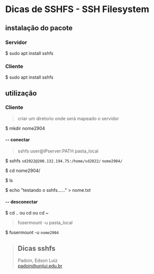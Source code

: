 # Dicas de SSHFS - SSH Filesystem






## instalação do pacote

### Servidor

$ sudo apt install sshfs


### Cliente
 
$ sudo apt install sshfs






## utilização 

### Cliente


> criar um diretorio onde será mapeado o servidor
 
$ mkdir nome2904


#### -- conectar

> sshfs	user@IPserver:PATH	   		 pasta_local	  

$ sshfs `sd2022@200.132.194.75:/home/sd2022/`   `nome2904/`
 
$ cd nome2904/

$ ls

$ echo "testando o sshfs......" > nome.txt





#### -- desconectar

$ cd .. ou cd ou cd ~

> fusermount -u pasta_local   

$ fusermount -u `nome2904`





 

> ## Dicas sshfs  
> Padoin, Edson Luiz  
> padoin@unijui.edu.br
